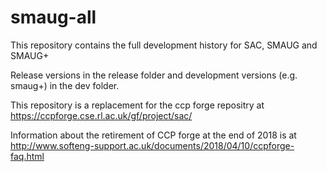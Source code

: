 # smaug-all

This repository contains the full development history for SAC, SMAUG and SMAUG+

Release versions in the release folder and development versions (e.g. smaug+) in the dev folder.

This repository is a replacement for the ccp forge repositry at
https://ccpforge.cse.rl.ac.uk/gf/project/sac/

Information about the retirement of CCP forge at the end of 2018 is at
http://www.softeng-support.ac.uk/documents/2018/04/10/ccpforge-faq.html
